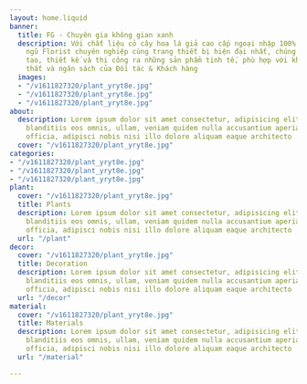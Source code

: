 ```yaml
---
layout: home.liquid
banner:
  title: FG - Chuyên gia không gian xanh
  description: Với chất liệu cỏ cây hoa lá giả cao cấp ngoại nhập 100% kết hợp đội
    ngũ Florist chuyên nghiệp cùng trang thiết bị hiện đại nhất, chúng tôi luôn sáng
    tạo, thiết kế và thi công ra những sản phẩm tinh tế, phù hợp với không gian nội
    thất và ngân sách của Đối tác & Khách hàng
  images:
  - "/v1611827320/plant_yryt8e.jpg"
  - "/v1611827320/plant_yryt8e.jpg"
  - "/v1611827320/plant_yryt8e.jpg"
about:
  description: Lorem ipsum dolor sit amet consectetur, adipisicing elit. Velit quaerat
    blanditiis eos omnis, ullam, veniam quidem nulla accusantium aperiam cum voluptas
    officia, adipisci nobis nisi illo dolore aliquam eaque architecto
  cover: "/v1611827320/plant_yryt8e.jpg"
categories:
- "/v1611827320/plant_yryt8e.jpg"
- "/v1611827320/plant_yryt8e.jpg"
- "/v1611827320/plant_yryt8e.jpg"
plant:
  cover: "/v1611827320/plant_yryt8e.jpg"
  title: Plants
  description: Lorem ipsum dolor sit amet consectetur, adipisicing elit. Velit quaerat
    blanditiis eos omnis, ullam, veniam quidem nulla accusantium aperiam cum voluptas
    officia, adipisci nobis nisi illo dolore aliquam eaque architecto
  url: "/plant"
decor:
  cover: "/v1611827320/plant_yryt8e.jpg"
  title: Decoration
  description: Lorem ipsum dolor sit amet consectetur, adipisicing elit. Velit quaerat
    blanditiis eos omnis, ullam, veniam quidem nulla accusantium aperiam cum voluptas
    officia, adipisci nobis nisi illo dolore aliquam eaque architecto
  url: "/decor"
material:
  cover: "/v1611827320/plant_yryt8e.jpg"
  title: Materials
  description: Lorem ipsum dolor sit amet consectetur, adipisicing elit. Velit quaerat
    blanditiis eos omnis, ullam, veniam quidem nulla accusantium aperiam cum voluptas
    officia, adipisci nobis nisi illo dolore aliquam eaque architecto
  url: "/material"

---
```

